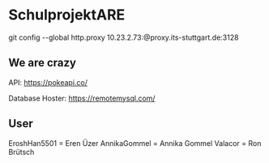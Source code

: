 # SchulprojektARE

git config --global http.proxy 10.23.2.73:@proxy.its-stuttgart.de:3128

## We are crazy

API:
https://pokeapi.co/

Database Hoster: https://remotemysql.com/

## User
EroshHan5501 = Eren Üzer
AnnikaGommel = Annika Gommel
Valacor = Ron Brütsch

